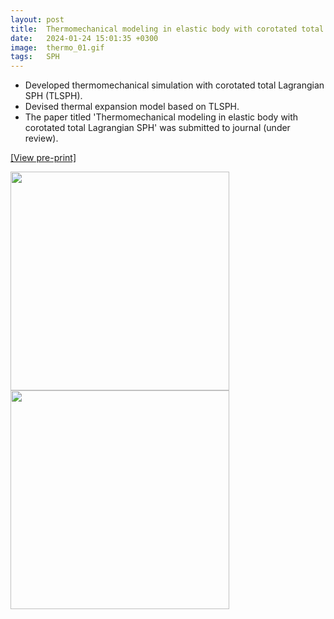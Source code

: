 ```yaml
---
layout: post
title:  Thermomechanical modeling in elastic body with corotated total Lagrangian SPH
date:   2024-01-24 15:01:35 +0300
image:  thermo_01.gif
tags:   SPH
---
```

* Developed thermomechanical simulation with corotated total Lagrangian SPH (TLSPH).
* Devised thermal expansion model based on TLSPH.
* The paper titled 'Thermomechanical modeling in elastic body with corotated total Lagrangian SPH' was submitted to journal (under review).

[[View pre-print]][pre-print]

<img src="/wanki/images/thermo_01.gif" alt="" data-action="zoom" style="width: 350px;" class="">
<img src="/wanki/images/thermo_02.gif" alt="" data-action="zoom" style="width: 350px;" class="">

[pre-print]: https://papers.ssrn.com/sol3/papers.cfm?abstract_id=4703208
